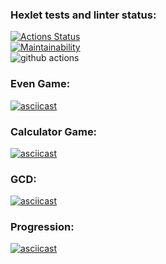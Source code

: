 ### Hexlet tests and linter status:
[![Actions Status](https://github.com/Kvas1988/java-project-lvl1/workflows/hexlet-check/badge.svg)](https://github.com/Kvas1988/java-project-lvl1/actions)  
[![Maintainability](https://api.codeclimate.com/v1/badges/a99a88d28ad37a79dbf6/maintainability)](https://codeclimate.com/github/codeclimate/codeclimate/maintainability)  
![github actions](https://github.com/Kvas1988/java-project-lvl1/actions/workflows/java-ci.yml/badge.svg)

### Even Game:
[![asciicast](https://asciinema.org/a/vCHgYa8wiqkr6tUxmX0Vf3w4B.svg)](https://asciinema.org/a/vCHgYa8wiqkr6tUxmX0Vf3w4B?speed=2)

### Calculator Game:
[![asciicast](https://asciinema.org/a/gmayGssNm5fwlhDtDYMBQ4LQe.svg)](https://asciinema.org/a/gmayGssNm5fwlhDtDYMBQ4LQe?speed=2)

### GCD:
[![asciicast](https://asciinema.org/a/QAtvrPKwYTd7ockV5pPK1QnXG.svg)](https://asciinema.org/a/QAtvrPKwYTd7ockV5pPK1QnXG?speed=3)

### Progression:
[![asciicast](https://asciinema.org/a/ZKIZMtsKX88Si6Ln0McPkMATh.svg)](https://asciinema.org/a/ZKIZMtsKX88Si6Ln0McPkMATh?speed=2)